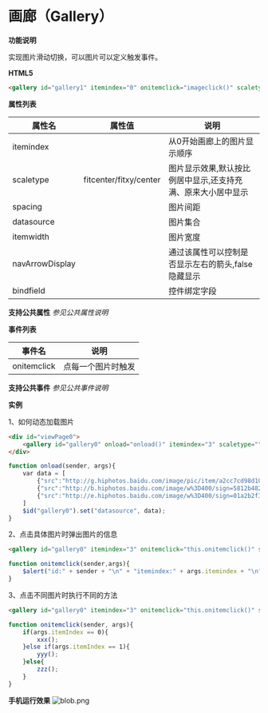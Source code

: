 # 画廊（Gallery）

**功能说明**

实现图片滑动切换，可以图片可以定义触发事件。

**HTML5**
```html
<gallery id="gallery1" itemindex="0" onitemclick="imageclick()" scaletype="fitcenter" spacing="12" datasource="[{&quot;src&quot;:&quot;bz1.png&quot;}, {&quot;src&quot;:&quot;bz4.png&quot;}]" itemwidth="200"/>
```

**属性列表**

| 属性名 | 属性值 | 说明 |
| ------------ | ------------ | ------------ |
| itemindex |   | 从0开始画廊上的图片显示顺序 |
| scaletype | fitcenter/fitxy/center | 图片显示效果,默认按比例居中显示,还支持充满、原来大小居中显示 |
| spacing |   | 图片间距 |
| datasource |   | 图片集合 |
| itemwidth |   | 图片宽度 |
| navArrowDisplay |   | 通过该属性可以控制是否显示左右的箭头,false隐藏显示 |
| bindfield |   | 控件绑定字段 |

**支持公共属性**
*参见公共属性说明*

**事件列表**

| 事件名 | 说明 |
| ------------ | ------------ |
| onitemclick | 点每一个图片时触发 |

**支持公共事件**
*参见公共事件说明*

**实例**

1、如何动态加载图片
```html
<div id="viewPage0">
	<gallery id="gallery0" onload="onload()" itemindex="3" scaletype="" spacing="12dp" itemwidth="200" datasource=""/>
</div>
```
```javascript
function onload(sender, args){
	var data = [
		{"src":"http://g.hiphotos.baidu.com/image/pic/item/a2cc7cd98d1001e9df04b209ba0e7bec54e797f8.jpg"},
		{"src":"http://b.hiphotos.baidu.com/image/w%3D400/sign=5812b482d42a60595210e01a1835342d/adaf2edda3cc7cd9840d6c923a01213fb80e915c.jpg"},
		{"src":"http://e.hiphotos.baidu.com/image/w%3D400/sign=01a2b2f3b0b7d0a27bc9059dfbee760d/3b292df5e0fe992510a7b71136a85edf8cb171cc.jpg"}
	]
	$id("gallery0").set("datasource", data);
}
```

2、点击具体图片时弹出图片的信息
```html
<gallery id="gallery0" itemindex="3" onitemclick="this.onitemclick()" spacing="12dp" itemwidth="200"/>
```
```javascript
function onitemclick(sender,args){
	$alert("id:" + sender + "\n" + "itemindex:" + args.itemindex + "\n" + "item:" + args.item.src);//用户点击图片的json
}
```

3、点击不同图片时执行不同的方法
```html
<gallery id="gallery0" itemindex="3" onitemclick="this.onitemclick()" spacing="12dp" itemwidth="200"/>
```
```javascript
function onitemclick(sender, args){
	if(args.itemIndex == 0){
		xxx();
	}else if(args.itemIndex == 1){
		yyy();
	}else{
		zzz();
	}
}
```

**手机运行效果**
![blob.png](http://mobile.yyuap.com/UAPMobile/UEditor/jsp/upload/image/20150604/1433381053687018388.png)

